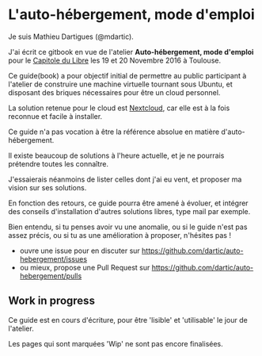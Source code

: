 # L'auto-hébergement, mode d'emploi

Je suis Mathieu Dartigues (@mdartic).

J'ai écrit ce gitbook en vue de l'atelier 
**Auto-hébergement, mode d'emploi**
pour le [Capitole du Libre](https://www.capitoledulibre.org/)
les 19 et 20 Novembre 2016 à Toulouse.

Ce guide(book) a pour objectif initial 
de permettre au public participant à l'atelier
de construire une machine virtuelle tournant sous Ubuntu, 
et disposant des briques nécessaires pour être un cloud personnel.

La solution retenue pour le cloud est [Nextcloud](http://nextcloud.com/), 
car elle est à la fois reconnue et facile à installer.

Ce guide n'a pas vocation à être la référence absolue en matière d'auto-hébergement.

Il existe beaucoup de solutions à l'heure actuelle,
et je ne pourrais prétendre toutes les connaître.

J'essaierais néanmoins de lister celles dont j'ai eu vent, 
et proposer ma vision sur ses solutions. 

En fonction des retours, ce guide pourra être amené à évoluer,
et intégrer des conseils d'installation d'autres solutions libres, 
type mail par exemple.

Bien entendu, 
si tu penses avoir vu une anomalie, 
ou si le guide n'est pas assez précis,
ou si tu as une amélioration à proposer, 
n'hésites pas !

- ouvre une issue pour en discuter sur <https://github.com/dartic/auto-hebergement/issues>
- ou mieux, propose une Pull Request sur <https://github.com/dartic/auto-hebergement/pulls>


## Work in progress

Ce guide est en cours d'écriture, pour être 'lisible' et 'utilisable'
le jour de l'atelier.

Les pages qui sont marquées 'Wip' ne sont pas encore finalisées.
